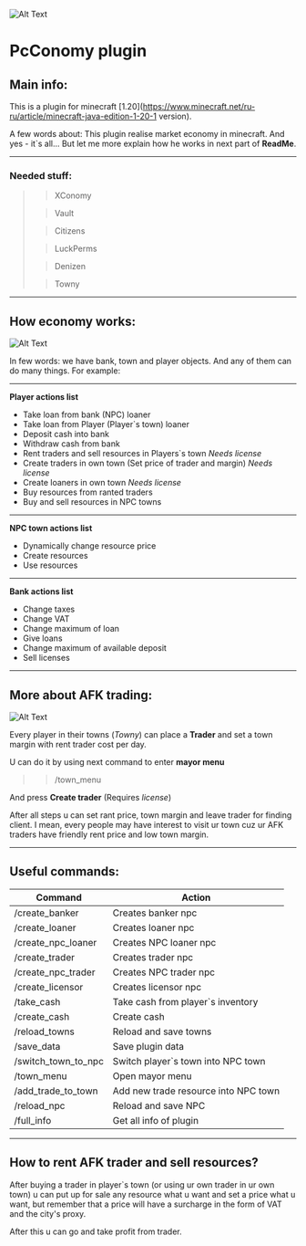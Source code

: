 
![Alt Text](https://github.com/j1sk1ss/pcConomy.PC/blob/master/cover1.png)
# PcConomy plugin
## Main info:
This is a plugin for minecraft [1.20](https://www.minecraft.net/ru-ru/article/minecraft-java-edition-1-20-1 version). 

A few words about: This plugin realise 
market economy in minecraft. And yes - it`s all... But let me more explain
how he works in next part of **ReadMe**.

----------------------------------------
### Needed stuff:

>> XConomy
> 
>> Vault
>
>> Citizens
>
>> LuckPerms
>
>> Denizen
>
>> Towny
----------------------------------------
## How economy works:
![Alt Text](https://github.com/j1sk1ss/pcConomy.PC/blob/master/cover2.png)

In few words: we have bank, town and player objects. And any of them can do many things. For example:

----------------------------------------
**Player actions list**
- Take loan from bank (NPC) loaner
- Take loan from Player (Player`s town) loaner
- Deposit cash into bank
- Withdraw cash from bank
- Rent traders and sell resources in Players`s town *Needs license*
- Create traders in own town (Set price of trader and margin) *Needs license*
- Create loaners in own town *Needs license*
- Buy resources from ranted traders
- Buy and sell resources in NPC towns
----------------------------------------
**NPC town actions list**
- Dynamically change resource price
- Create resources
- Use resources
----------------------------------------
**Bank actions list**
- Change taxes
- Change VAT
- Change maximum of loan
- Give loans
- Change maximum of available deposit
- Sell licenses
----------------------------------------
## More about AFK trading:
![Alt Text](https://github.com/j1sk1ss/pcConomy.PC/blob/master/cover3.png)

Every player in their towns (*Towny*) can place a **Trader** and set a town margin with rent trader cost per day. 

U can do it by using next command to enter **mayor menu**
>> /town_menu

And press **Create trader** (Requires *license*)

After all steps u can set rant price, town margin and leave trader for finding client. I mean, every people may have interest to visit ur town cuz ur AFK traders have friendly rent price and low town margin. 

----------------------------------------
## Useful commands:

| Command             | Action                               |
|---------------------|--------------------------------------|
| /create_banker      | Creates banker npc                   |
| /create_loaner      | Creates loaner npc                   |
| /create_npc_loaner  | Creates NPC loaner npc               |
| /create_trader      | Creates trader npc                   |
| /create_npc_trader  | Creates NPC trader npc               |
| /create_licensor    | Creates licensor npc                 |
| /take_cash          | Take cash from player`s inventory    |
| /create_cash        | Create cash                          |
| /reload_towns       | Reload and save towns                |
| /save_data          | Save plugin data                     |
| /switch_town_to_npc | Switch player`s town into NPC town   |
| /town_menu          | Open mayor menu                      |
| /add_trade_to_town  | Add new trade resource into NPC town |
| /reload_npc         | Reload and save NPC                  |
| /full_info          | Get all info of plugin               |

----------------------------------------
## How to rent AFK trader and sell resources?

After buying a trader in player`s town (or using ur own trader in ur own town) u can put up for sale any resource what u want and set a price what u want, but remember that a price will have a surcharge in the form of VAT and the city's proxy.

After this u can go and take profit from trader.

